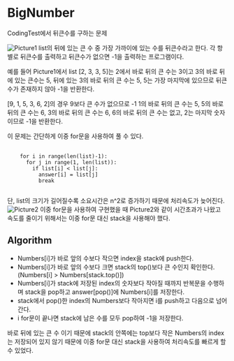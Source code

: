 # BigNumber
CodingTest에서 뒤큰수를 구하는 문제

![Picture1](https://user-images.githubusercontent.com/123911778/216243776-912cbd46-62e3-4173-b011-e8b038276465.png)
list의 뒤에 있는 큰 수 중 가장 가까이에 있는 수를 뒤큰수라고 한다.
각 항별로 뒤큰수를 출력하고 뒤큰수가 없으면 -1을 출력하는 프로그램이다.

예를 들어 Picture1에서 list [2, 3, 3, 5]는 2에서 바로 뒤의 큰 수는 3이고 3의 바로 뒤에 있는 큰수는 5, 
뒤에 있는 3의 바로 뒤의 큰 수는 5, 5는 가장 마지막에 있으므로 뒤큰수가 존재하지 않아 -1을 반환한다.

[9, 1, 5, 3, 6, 2]의 경우 9보다 큰 수가 없으므로 -1
1의 바로 뒤의 큰 수는 5, 5의 바로 뒤의 큰 수는 6, 3의 바로 뒤의 큰 수는 6,
6의 바로 뒤의 큰 수는 없고, 2는 마지막 숫자이므로 -1을 반환한다.

이 문제는 간단하게 이중 for문을 사용하여 풀 수 있다. 
<pre>
  <code>
    for i in range(len(list)-1):
      for j in range(1, len(list)):
        if list[i] < list[j]:
          answer[i] = list[j]
          break
  </code>
</pre>  

단, list의 크기가 길어질수록 소요시간은 n^2로 증가하기 때문에 처리속도가 늦어진다.
![Picture2](https://user-images.githubusercontent.com/123911778/216243779-1630d9c9-b1b8-419a-a3a6-4e66c05ec576.png)
이중 for문을 사용하여 구현했을 때 Picture2와 같이 시간초과가 나왔고 속도를 줄이기 위해서는 이중 for문 대신 stack을 사용해야 했다.

## Algorithm
- Numbers[i]가 바로 앞의 수보다 작으면 index을 stack에 push한다.
- Numbers[i]가 바로 앞의 수보다 크면 stack의 top()보다 큰 수인지 확인한다. (Numbers[i] > Numbers[stack.top()])
- Numbers[i]가 stack에 저장된 index의 숫자보다 작아질 때까지 반복문을 수행하며 stack을 pop하고 answer[pop()]에 Numbers[i]를 저장한다.
- stack에서 pop()한 index의 Numbers보다 작아지면 i를 push하고 다음으로 넘어간다.
- i for문이 끝나면 stack에 남은 수를 모두 pop하여 -1을 저장한다.

바로 뒤에 있는 큰 수 이기 때문에 stack의 안쪽에는 top보다 작은 Numbers의 index는 저장되어 있지 않기 때문에
이중 for문 대신 stack을 사용하여 처리속도를 빠르게 할 수 있었다.
